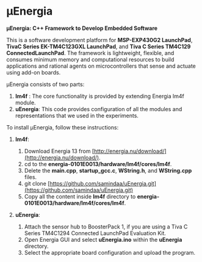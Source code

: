 # μEnergia

**μEnergia: C++ Framework to Develop Embedded Software**

This is a software development platform for **MSP-EXP430G2 LaunchPad**, **TivaC Series EK-TM4C123GXL LaunchPad**, and **Tiva C Series TM4C129 ConnectedLaunchPad**. The framework is lightweight, flexible, and consumes minimum memory and computational resources to build applications and rational agents on microcontrollers that sense and actuate using add-on boards.

μEnergia consists of two parts:

1. **lm4f** : The core functionality is provided by extending Energia lm4f module. 
2. **uEnergia**: This code provides configuration of all the modules and representations that we used in the experiments. 

To install μEnergia, follow these instructions:

1. **lm4f**:
   1. Download Energia 13 from [http://energia.nu/download/](http://energia.nu/download/).
   2. cd to the **energia-0101E0013/hardware/lm4f/cores/lm4f**.
   3. Delete the **main.cpp**, **startup_gcc.c**, **WString.h**, and **WString.cpp** files. 
   4. git clone [https://github.com/samindaa/uEnergia.git](https://github.com/samindaa/uEnergia.git)
   5. Copy all the content inside **lm4f** directory to **energia-0101E0013/hardware/lm4f/cores/lm4f**.
   
2. **uEnergia**:
   1. Attach the sensor hub to BoosterPack 1, if you are using a Tiva C Series TM4C1294 Connected LaunchPad Evaluation Kit.
   2. Open Energia GUI and select **uEnergia.ino** within the **uEnergia** directory.
   3. Select the appropriate board configuration and upload the program.  



